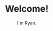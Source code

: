---
layout: page
title: Welcome!
subtitle: I'm Ryan.
cover-img:
  - "/assets/img/home/belle2022_1.jpeg" : "Belle Isle, Michigan, USA, 2022"
  - "/assets/img/home/cuyahoga2021_1.jpeg" : "Cuyahoga Valley National Park, Ohio, USA, 2021"
  - "/assets/img/home/juneau2021_1.jpeg" : "Juneau, Alaska, USA, 2021"
  - "/assets/img/home/ketchikan2021_1.jpeg" : "Ketchikan, Alaska, USA, 2021"
  - "/assets/img/home/monaco2019_1.jpeg" : "Monaco, Monaco, 2019"
  - "/assets/img/home/pictured2019_1.jpeg" : "Pictured Rocks National Lakeshore, Michigan, USA, 2019"
  - "/assets/img/home/rome2019_1.jpeg" : "Rome, Italy, 2019"
  - "/assets/img/home/skagway2021_1.jpeg" : "Skagway, Alaska, USA, 2021"
  - "/assets/img/home/teton2017_1.jpeg" : "Grand Teton National Park, Wyoming, USA, 2017"
  - "/assets/img/home/teton2017_2.jpeg" : "Grand Teton National Park, Wyoming, USA, 2017"
  - "/assets/img/home/teton2017_3.jpeg" : "Grand Teton National Park, Wyoming, USA, 2017"
  - "/assets/img/home/teton2017_4.jpeg" : "Grand Teton National Park, Wyoming, USA, 2017"
  - "/assets/img/home/vla2018_1.jpeg" : "Very Large Array, New Mexico, USA, 2018"
  - "/assets/img/home/yellowstone2017_1.jpeg" : "Yellowstone National Park, Wyoming, USA, 2017"
after-content: updates.md
---